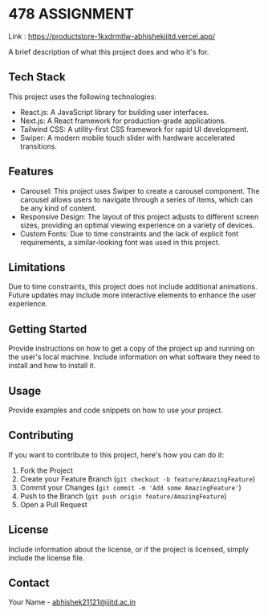 # 478 ASSIGNMENT
Link : https://productstore-1kxdrmtlw-abhishekiiitd.vercel.app/

A brief description of what this project does and who it's for.

## Tech Stack

This project uses the following technologies:

- React.js: A JavaScript library for building user interfaces.
- Next.js: A React framework for production-grade applications.
- Tailwind CSS: A utility-first CSS framework for rapid UI development.
- Swiper: A modern mobile touch slider with hardware accelerated transitions.

## Features

- Carousel: This project uses Swiper to create a carousel component. The carousel allows users to navigate through a series of items, which can be any kind of content.
- Responsive Design: The layout of this project adjusts to different screen sizes, providing an optimal viewing experience on a variety of devices.
- Custom Fonts: Due to time constraints and the lack of explicit font requirements, a similar-looking font was used in this project.

## Limitations

Due to time constraints, this project does not include additional animations. Future updates may include more interactive elements to enhance the user experience.

## Getting Started

Provide instructions on how to get a copy of the project up and running on the user's local machine. Include information on what software they need to install and how to install it.

## Usage

Provide examples and code snippets on how to use your project.

## Contributing

If you want to contribute to this project, here's how you can do it:

1. Fork the Project
2. Create your Feature Branch (`git checkout -b feature/AmazingFeature`)
3. Commit your Changes (`git commit -m 'Add some AmazingFeature'`)
4. Push to the Branch (`git push origin feature/AmazingFeature`)
5. Open a Pull Request

## License

Include information about the license, or if the project is licensed, simply include the license file.

## Contact

Your Name - abhishek21121@iiitd.ac.in 

